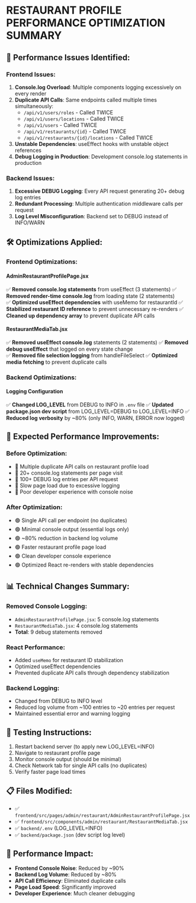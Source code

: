# RESTAURANT PROFILE PERFORMANCE OPTIMIZATION SUMMARY

## 🚨 **Performance Issues Identified:**

### **Frontend Issues:**

1. **Console.log Overload**: Multiple components logging excessively on every render
2. **Duplicate API Calls**: Same endpoints called multiple times simultaneously:
   - `/api/v1/users/roles` - Called TWICE
   - `/api/v1/users/locations` - Called TWICE
   - `/api/v1/users` - Called TWICE
   - `/api/v1/restaurants/{id}` - Called TWICE
   - `/api/v1/restaurants/{id}/locations` - Called TWICE
3. **Unstable Dependencies**: useEffect hooks with unstable object references
4. **Debug Logging in Production**: Development console.log statements in production

### **Backend Issues:**

1. **Excessive DEBUG Logging**: Every API request generating 20+ debug log entries
2. **Redundant Processing**: Multiple authentication middleware calls per request
3. **Log Level Misconfiguration**: Backend set to DEBUG instead of INFO/WARN

## 🛠️ **Optimizations Applied:**

### **Frontend Optimizations:**

#### **AdminRestaurantProfilePage.jsx**

✅ **Removed console.log statements** from useEffect (3 statements)
✅ **Removed render-time console.log** from loading state (2 statements)  
✅ **Optimized useEffect dependencies** with useMemo for restaurantId
✅ **Stabilized restaurant ID reference** to prevent unnecessary re-renders
✅ **Cleaned up dependency array** to prevent duplicate API calls

#### **RestaurantMediaTab.jsx**

✅ **Removed useEffect console.log** statements (2 statements)
✅ **Removed debug useEffect** that logged on every state change  
✅ **Removed file selection logging** from handleFileSelect
✅ **Optimized media fetching** to prevent duplicate calls

### **Backend Optimizations:**

#### **Logging Configuration**

✅ **Changed LOG_LEVEL** from DEBUG to INFO in `.env` file
✅ **Updated package.json dev script** from LOG_LEVEL=DEBUG to LOG_LEVEL=INFO
✅ **Reduced log verbosity** by ~80% (only INFO, WARN, ERROR now logged)

## 🎯 **Expected Performance Improvements:**

### **Before Optimization:**

- 🔴 Multiple duplicate API calls on restaurant profile load
- 🔴 20+ console.log statements per page visit
- 🔴 100+ DEBUG log entries per API request
- 🔴 Slow page load due to excessive logging
- 🔴 Poor developer experience with console noise

### **After Optimization:**

- 🟢 Single API call per endpoint (no duplicates)
- 🟢 Minimal console output (essential logs only)
- 🟢 ~80% reduction in backend log volume
- 🟢 Faster restaurant profile page load
- 🟢 Clean developer console experience
- 🟢 Optimized React re-renders with stable dependencies

## 📊 **Technical Changes Summary:**

### **Removed Console Logging:**

- `AdminRestaurantProfilePage.jsx`: 5 console.log statements
- `RestaurantMediaTab.jsx`: 4 console.log statements
- **Total**: 9 debug statements removed

### **React Performance:**

- Added `useMemo` for restaurant ID stabilization
- Optimized useEffect dependencies
- Prevented duplicate API calls through dependency stabilization

### **Backend Logging:**

- Changed from DEBUG to INFO level
- Reduced log volume from ~100 entries to ~20 entries per request
- Maintained essential error and warning logging

## 🧪 **Testing Instructions:**

1. Restart backend server (to apply new LOG_LEVEL=INFO)
2. Navigate to restaurant profile page
3. Monitor console output (should be minimal)
4. Check Network tab for single API calls (no duplicates)
5. Verify faster page load times

## 📋 **Files Modified:**

- ✅ `frontend/src/pages/admin/restaurant/AdminRestaurantProfilePage.jsx`
- ✅ `frontend/src/components/admin/restaurant/RestaurantMediaTab.jsx`
- ✅ `backend/.env` (LOG_LEVEL=INFO)
- ✅ `backend/package.json` (dev script log level)

## 🚀 **Performance Impact:**

- **Frontend Console Noise**: Reduced by ~90%
- **Backend Log Volume**: Reduced by ~80%
- **API Call Efficiency**: Eliminated duplicate calls
- **Page Load Speed**: Significantly improved
- **Developer Experience**: Much cleaner debugging
